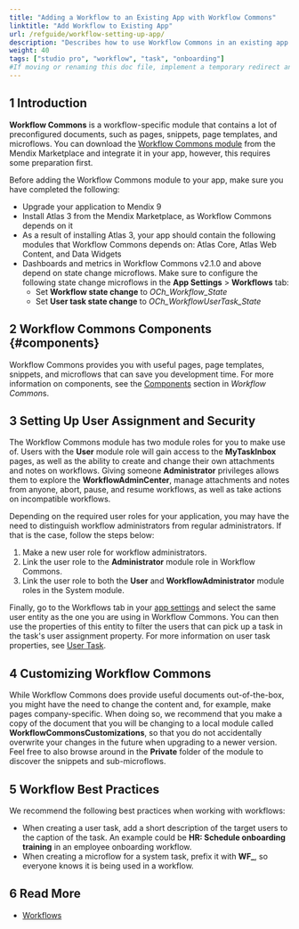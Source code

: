 ```yaml
---
title: "Adding a Workflow to an Existing App with Workflow Commons"
linktitle: "Add Workflow to Existing App"
url: /refguide/workflow-setting-up-app/
description: "Describes how to use Workflow Commons in an existing app in Mendix Studio Pro."
weight: 40
tags: ["studio pro", "workflow", "task", "onboarding"]
#If moving or renaming this doc file, implement a temporary redirect and let the respective team know they should update the URL in the product. See Mapping to Products for more details.
---
```


## 1 Introduction

**Workflow Commons** is a workflow-specific module that contains a lot of preconfigured documents, such as pages, snippets, page templates, and microflows. You can download the [Workflow Commons module](https://marketplace.mendix.com/link/component/117066) from the Mendix Marketplace and integrate it in your app, however, this requires some preparation first. 

Before adding the Workflow Commons module to your app, make sure you have completed the following:

* Upgrade your application to Mendix 9
* Install Atlas 3 from the Mendix Marketplace, as Workflow Commons depends on it 
* As a result of installing Atlas 3, your app should contain the following modules that Workflow Commons depends on: Atlas Core, Atlas Web Content, and Data Widgets
* Dashboards and metrics in Workflow Commons v2.1.0 and above depend on state change microflows. Make sure to configure the following state change microflows in the **App Settings** > **Workflows** tab:
    * Set **Workflow state change** to *OCh_Workflow_State*
    * Set **User task state change** to *OCh_WorkflowUserTask_State*

## 2 Workflow Commons Components {#components}

Workflow Commons provides you with useful pages, page templates, snippets, and microflows that can save you development time. For more information on components, see the [Components](/appstore/modules/workflow-commons/#components) section in *Workflow Common*s. 

## 3 Setting Up User Assignment and Security

The Workflow Commons module has two module roles for you to make use of. Users with the **User** module role will gain access to the **MyTaskInbox** pages, as well as the ability to create and change their own attachments and notes on workflows. Giving someone **Administrator** privileges allows them to explore the **WorkflowAdminCenter**, manage attachments and notes from anyone, abort, pause, and resume workflows, as well as take actions on incompatible workflows.

Depending on the required user roles for your application, you may have the need to distinguish workflow administrators from regular administrators. If that is the case, follow the steps below:

1. Make a new user role for workflow administrators.
2. Link the user role to the **Administrator** module role in Workflow Commons.
3. Link the user role to both the **User** and **WorkflowAdministrator** module roles in the System module.

Finally, go to the Workflows tab in your [app settings](/refguide/app-settings/#workflows) and select the same user entity as the one you are using in Workflow Commons. You can then use the properties of this entity to filter the users that can pick up a task in the task's user assignment property. For more information on user task properties, see [User Task](/refguide/user-task/).

## 4 Customizing Workflow Commons

While Workflow Commons does provide useful documents out-of-the-box, you might have the need to change the content and, for example, make pages company-specific. When doing so, we recommend that you make a copy of the document that you will be changing to a local module called **WorkflowCommonsCustomizations**, so that you do not accidentally overwrite your changes in the future when upgrading to a newer version. Feel free to also browse around in the **Private** folder of the module to discover the snippets and sub-microflows.

## 5 Workflow Best Practices

We recommend the following best practices when working with workflows:

* When creating a user task, add a short description of the target users to the caption of the task. An example could be **HR: Schedule onboarding training** in an employee onboarding workflow.
* When creating a microflow for a system task, prefix it with **WF\_**, so everyone knows it is being used in a workflow.

## 6 Read More

* [Workflows](/refguide/workflows/)
